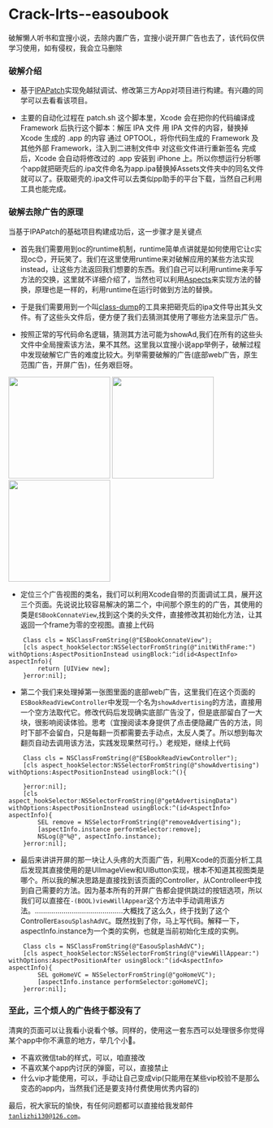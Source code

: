 # Crack-lrts--easoubook
破解懒人听书和宜搜小说，去除内置广告，宜搜小说开屏广告也去了，该代码仅供学习使用，如有侵权，我会立马删除

### 破解介绍
- 基于<a href="https://github.com/Naituw/IPAPatch">IPAPatch</a>实现免越狱调试、修改第三方App对项目进行构建。有兴趣的同学可以去看看该项目。

- 主要的自动化过程在 patch.sh 这个脚本里，Xcode 会在把你的代码编译成 Framework 后执行这个脚本：解压 IPA 文件
用 IPA 文件的内容，替换掉 Xcode 生成的 .app 的内容
通过 OPTOOL，将你代码生成的 Framework 及其他外部 Framework，注入到二进制文件中
对这些文件进行重新签名
完成后，Xcode 会自动将修改过的 .app 安装到 iPhone 上。所以你想运行分析哪个app就把砸壳后的.ipa文件命名为app.ipa替换掉Assets文件夹中的同名文件就可以了。获取砸壳的.ipa文件可以去类似pp助手的平台下载，当然自己利用工具也能完成。

### 破解去除广告的原理
当基于IPAPatch的基础项目构建成功后，这一步骤才是关键点

- 首先我们需要用到oc的runtime机制，runtime简单点讲就是如何使用它让c实现oc😊，开玩笑了。我们在这里使用runtime来对破解应用的某些方法实现instead，让这些方法返回我们想要的东西。我们自己可以利用runtime来手写方法的交换，这里就不详细介绍了，当然也可以利用<a href="Aspects">Aspects</a>来实现方法的替换，原理也是一样的，利用runtime在运行时做到方法的替换。

- 于是我们需要用到一个叫<a href="https://github.com/nygard/class-dump">class-dump</a>的工具来把砸壳后的ipa文件导出其头文件。有了这些头文件后，便方便了我们去猜测其使用了哪些方法来显示广告。

- 按照正常的写代码命名逻辑，猜测其方法可能为showAd,我们在所有的这些头文件中全局搜索该方法，果不其然。这里我以宜搜小说app举例子，破解过程中发现破解它广告的难度比较大。列举需要破解的广告(底部web广告，原生范围广告，开屏广告)，任务艰巨呀。

<div style={display: flex}>
<img src="http://a2.qpic.cn/psb?/V11PX8mv4Pxm5x/xrtwPtlg4xmTbvP7vfbpJE3KJxW3ItAe8g5yI3azZ4U!/b/dGkBAAAAAAAA&bo=gAJyBAAAAAADANE!&rf=viewer_4" width = 200px />
<img src="http://a1.qpic.cn/psb?/V11PX8mv4Pxm5x/tyd8IFjPKaqIryX1k89NGBjv8P3LVchxCN3ElDEOGuw!/b/dGsBAAAAAAAA&bo=gAJyBAAAAAADB9Y!&rf=viewer_4" width = 200px />
<img src="http://a1.qpic.cn/psb?/V11PX8mv4Pxm5x/HGh88GB5pFLoMYtpzUUsKza8ZX7XI6uhLeoE5fwnBvI!/b/dGsBAAAAAAAA&bo=gAJyBAAAAAADANE!&rf=viewer_4" width = 200px />
</div>

- 定位三个广告视图的类名，我们可以利用Xcode自带的页面调试工具，展开这三个页面。先说说比较容易解决的第二个，中间那个原生的的广告，其使用的类是<code>ESBookConnateView</code>,找到这个类的头文件，直接修改其初始化方法，让其返回一个frame为零的空视图。直接上代码

````
    Class cls = NSClassFromString(@"ESBookConnateView");
    [cls aspect_hookSelector:NSSelectorFromString(@"initWithFrame:") withOptions:AspectPositionInstead usingBlock:^id(id<AspectInfo> aspectInfo){
        return [UIView new];
    }error:nil];
````

- 第二个我们来处理掉第一张图里面的底部web广告，这里我们在这个页面的<code>ESBookReadViewController</code>中发现一个名为<code>showAdvertising</code>的方法，直接用一个空方法取代它。修改代码后发现确实底部广告没了，但是底部留白了一大块，很影响阅读体验。思考（宜搜阅读本身提供了点击便隐藏广告的方法，同时下部不会留白，只是每翻一页都需要去手动点，太反人类了。所以想到每次翻页自动去调用该方法，实践发现果然可行。）老规矩，继续上代码

````
    Class cls = NSClassFromString(@"ESBookReadViewController");
    [cls aspect_hookSelector:NSSelectorFromString(@"showAdvertising") withOptions:AspectPositionInstead usingBlock:^(){
        
    }error:nil];
    [cls aspect_hookSelector:NSSelectorFromString(@"getAdvertisingData") withOptions:AspectPositionInstead usingBlock:^(id<AspectInfo> aspectInfo){
        SEL remove = NSSelectorFromString(@"removeAdvertising");
        [aspectInfo.instance performSelector:remove];
        NSLog(@"%@", aspectInfo.instance);
    }error:nil];
````

- 最后来讲讲开屏的那一块让人头疼的大页面广告，利用Xcode的页面分析工具后发现其直接使用的是UIImageView和UIButton实现，根本不知道其视图类是哪个。所以我的解决思路是直接找到该页面的Controller，从Controlleer中找到自己需要的方法。因为基本所有的开屏广告都会提供跳过的按钮选项，所以我们可以直接在<code>-(BOOL)viewWillAppear</code>这个方法中手动调用该方法。...........................................大概找了这么久，终于找到了这个Controller<code>EasouSplashAdVC</code>。既然找到了你，马上写代码。解释一下，aspectInfo.instance为一个类的实例，也就是当前初始化生成的实例。

````
    Class cls = NSClassFromString(@"EasouSplashAdVC");
    [cls aspect_hookSelector:NSSelectorFromString(@"viewWillAppear:") withOptions:AspectPositionAfter usingBlock:^(id<AspectInfo> aspectInfo){
        SEL goHomeVC = NSSelectorFromString(@"goHomeVC");
        [aspectInfo.instance performSelector:goHomeVC];
    }error:nil];
````

### 至此，三个烦人的广告终于都没有了

清爽的页面可以让我看小说看个够。同样的，使用这一套东西可以处理很多你觉得某个app中你不满意的地方，举几个小🌰。

- 不喜欢微信tab的样式，可以，咱直接改
- 不喜欢某个app内讨厌的弹窗，可以，直接禁止
- 什么vip才能使用，可以，手动让自己变成vip(只能用在某些vip校验不是那么变态的app内，当然我们还是要支持付费使用优秀内容的)


最后，祝大家玩的愉快，有任何问题都可以直接给我发邮件<code>tanlizhi130@126.com</code>。
